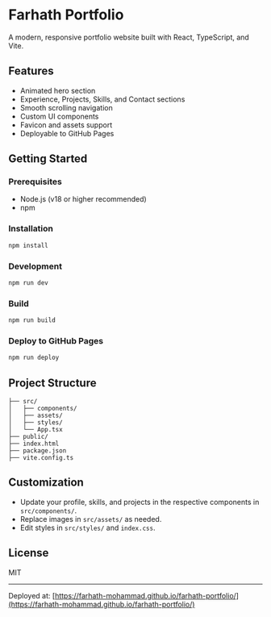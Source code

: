 # Farhath Portfolio

A modern, responsive portfolio website built with React, TypeScript, and Vite.

## Features

- Animated hero section
- Experience, Projects, Skills, and Contact sections
- Smooth scrolling navigation
- Custom UI components
- Favicon and assets support
- Deployable to GitHub Pages

## Getting Started

### Prerequisites

- Node.js (v18 or higher recommended)
- npm

### Installation

```bash
npm install
```

### Development

```bash
npm run dev
```

### Build

```bash
npm run build
```

### Deploy to GitHub Pages

```bash
npm run deploy
```

## Project Structure

```
├── src/
│   ├── components/
│   ├── assets/
│   ├── styles/
│   └── App.tsx
├── public/
├── index.html
├── package.json
├── vite.config.ts
```

## Customization

- Update your profile, skills, and projects in the respective components in `src/components/`.
- Replace images in `src/assets/` as needed.
- Edit styles in `src/styles/` and `index.css`.

## License

MIT

---

Deployed at: [https://farhath-mohammad.github.io/farhath-portfolio/](https://farhath-mohammad.github.io/farhath-portfolio/)

